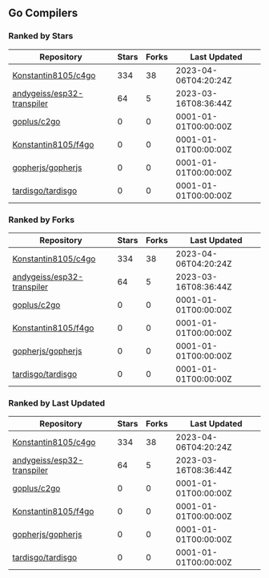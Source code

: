 ## Go Compilers

### Ranked by Stars

| Repository | Stars | Forks | Last Updated |
|------------|-------|-------|--------------|
| [Konstantin8105/c4go](https://github.com/Konstantin8105/c4go) | 334 | 38 | 2023-04-06T04:20:24Z |
| [andygeiss/esp32-transpiler](https://github.com/andygeiss/esp32-transpiler) | 64 | 5 | 2023-03-16T08:36:44Z |
| [goplus/c2go](https://github.com/goplus/c2go) | 0 | 0 | 0001-01-01T00:00:00Z |
| [Konstantin8105/f4go](https://github.com/Konstantin8105/f4go) | 0 | 0 | 0001-01-01T00:00:00Z |
| [gopherjs/gopherjs](https://github.com/gopherjs/gopherjs) | 0 | 0 | 0001-01-01T00:00:00Z |
| [tardisgo/tardisgo](https://github.com/tardisgo/tardisgo) | 0 | 0 | 0001-01-01T00:00:00Z |

### Ranked by Forks

| Repository | Stars | Forks | Last Updated |
|------------|-------|-------|--------------|
| [Konstantin8105/c4go](https://github.com/Konstantin8105/c4go) | 334 | 38 | 2023-04-06T04:20:24Z |
| [andygeiss/esp32-transpiler](https://github.com/andygeiss/esp32-transpiler) | 64 | 5 | 2023-03-16T08:36:44Z |
| [goplus/c2go](https://github.com/goplus/c2go) | 0 | 0 | 0001-01-01T00:00:00Z |
| [Konstantin8105/f4go](https://github.com/Konstantin8105/f4go) | 0 | 0 | 0001-01-01T00:00:00Z |
| [gopherjs/gopherjs](https://github.com/gopherjs/gopherjs) | 0 | 0 | 0001-01-01T00:00:00Z |
| [tardisgo/tardisgo](https://github.com/tardisgo/tardisgo) | 0 | 0 | 0001-01-01T00:00:00Z |

### Ranked by Last Updated

| Repository | Stars | Forks | Last Updated |
|------------|-------|-------|--------------|
| [Konstantin8105/c4go](https://github.com/Konstantin8105/c4go) | 334 | 38 | 2023-04-06T04:20:24Z |
| [andygeiss/esp32-transpiler](https://github.com/andygeiss/esp32-transpiler) | 64 | 5 | 2023-03-16T08:36:44Z |
| [goplus/c2go](https://github.com/goplus/c2go) | 0 | 0 | 0001-01-01T00:00:00Z |
| [Konstantin8105/f4go](https://github.com/Konstantin8105/f4go) | 0 | 0 | 0001-01-01T00:00:00Z |
| [gopherjs/gopherjs](https://github.com/gopherjs/gopherjs) | 0 | 0 | 0001-01-01T00:00:00Z |
| [tardisgo/tardisgo](https://github.com/tardisgo/tardisgo) | 0 | 0 | 0001-01-01T00:00:00Z |

